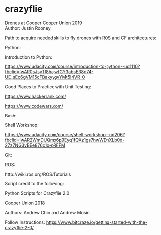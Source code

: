 # crazyflie

Drones at Cooper
Cooper Union 2019  
Author: Justin Rooney

Path to acquire needed skills to fly drones with ROS and CF architectures:

Python:

Introduction to Python:

https://www.udacity.com/course/introduction-to-python--ud1110?fbclid=IwAR0sJsyTI8hajwfGY3absE38o74-UE_sEc6gVM15cFBakyygvYMt5I4VR-0

Good Places to Practice with Unit Testing:

https://www.hackerrank.com/

https://www.codewars.com/

Bash:

Shell Workshop: 

https://www.udacity.com/course/shell-workshop--ud206?fbclid=IwAR2WmDUQmo6p9Eyq1fQXz1gs7hwWDnXLb0d-27z7NG3vBEe876c1x-pRFFM

Git:

ROS:

http://wiki.ros.org/ROS/Tutorials

Script credit to the following:

Python Scripts for Crazyflie 2.0

Cooper Union 2018

Authors: Andrew Chin and Andrew Mosin

Follow Instructions: https://www.bitcraze.io/getting-started-with-the-crazyflie-2-0/
